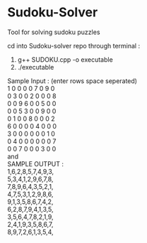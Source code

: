 # Sudoku-Solver
Tool for solving sudoku puzzles

cd into Sudoku-solver repo through terminal :

1. g++ SUDOKU.cpp -o executable
2. ./executable

  Sample Input : (enter rows space seperated)  <br/>
  1 0 0 0 0 7 0 9 0 <br/>
  0 3 0 0 2 0 0 0 8 <br/>
  0 0 9 6 0 0 5 0 0 <br/>
  0 0 5 3 0 0 9 0 0 <br/>
  0 1 0 0 8 0 0 0 2 <br/>
  6 0 0 0 0 4 0 0 0 <br/>
  3 0 0 0 0 0 0 1 0 <br/>
  0 4 0 0 0 0 0 0 7 <br/>
  0 0 7 0 0 0 3 0 0 <br/>
  and  <br/>
  SAMPLE OUTPUT : <br/>
  1,6,2,8,5,7,4,9,3, <br/>
  5,3,4,1,2,9,6,7,8, <br/>
  7,8,9,6,4,3,5,2,1, <br/>
  4,7,5,3,1,2,9,8,6, <br/>
  9,1,3,5,8,6,7,4,2, <br/>
  6,2,8,7,9,4,1,3,5, <br/>
  3,5,6,4,7,8,2,1,9, <br/> 
  2,4,1,9,3,5,8,6,7, <br/>
  8,9,7,2,6,1,3,5,4, <br/>

